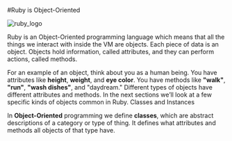 #Ruby is Object-Oriented

![ruby_logo]('https://github.com/cobimr/ruby-basics/blob/master/ruby.png')

Ruby is an Object-Oriented programming language which means that all the things we interact with inside the VM are objects. Each piece of data is an object. Objects hold information, called attributes, and they can perform actions, called methods.

For an example of an object, think about you as a human being. You have attributes like **height**, **weight**, and **eye color**. You have methods like **"walk"**, **"run"**, **"wash dishes"**, and "daydream." Different types of objects have different attributes and methods. In the next sections we’ll look at a few specific kinds of objects common in Ruby.
Classes and Instances

In **Object-Oriented** programming we define **classes**, which are abstract descriptions of a category or type of thing. It defines what attributes and methods all objects of that type have.
